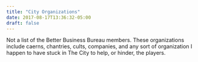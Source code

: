 ```yaml
---
title: "City Organizations"
date: 2017-08-17T13:36:32-05:00
draft: false
---
```

Not a list of the Better Business Bureau members. These organizations include caerns, chantries, cults, companies, and any sort of organization I happen to have stuck in The City to help, or hinder, the players.


